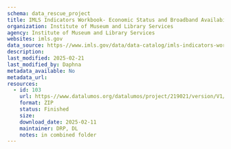 ```yaml
---
schema: data_rescue_project 
title: IMLS Indicators Workbook- Economic Status and Broadband Availability and Adoption
organization: Institute of Museum and Library Services
agency: Institute of Museum and Library Services
websites: imls.gov
data_source: https-//www.imls.gov/data/data-catalog/imls-indicators-workbook-economic-status-and-broadband-availability-and-adoption
description: 
last_modified: 2025-02-21
last_modified_by: Daphna
metadata_available: No
metadata_url: 
resources:
  - id: 103
    url: https-//www.datalumos.org/datalumos/project/219021/version/V1/view
    format: ZIP
    status: Finished
    size: 
    download_date: 2025-02-11
    maintainer: DRP, DL
    notes: in combined folder
---
```

